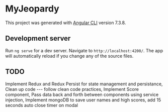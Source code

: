 # MyJeopardy

This project was generated with [Angular CLI](https://github.com/angular/angular-cli) version 7.3.8.

## Development server

Run `ng serve` for a dev server. Navigate to `http://localhost:4200/`. The app will automatically reload if you change any of the source files.


## TODO
Implement Redux and Redux Persist for state management and persistance, 
Clean up code --- follow clean code practices,
Implement Score component,
Pass data back and forth between components using service injection,
Implement mongoDB to save user names and high scores, add 15 seconds auto close timer on modal
